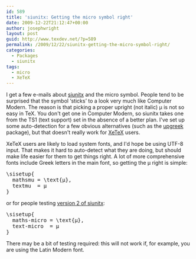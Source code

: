 ```yaml
---
id: 589
title: 'siunitx: Getting the micro symbol right'
date: 2009-12-22T21:12:47+00:00
author: josephwright
layout: post
guid: http://www.texdev.net/?p=589
permalink: /2009/12/22/siunitx-getting-the-micro-symbol-right/
categories:
  - Packages
  - siunitx
tags:
  - micro
  - XeTeX
---
```

I get a few e-mails about <a title="A comprehensive (SI) units package" href="http://tug.ctan.org/cgi-bin/ctanPackageInformation.py?id=siunitx">siunitx</a> and the micro symbol. People tend to be surprised that the symbol ‘sticks’ to a look very much like Computer Modern. The reason is that picking a proper upright (not italic) μ is not so easy in TeX. You don't get one in Computer Modern, so siunitx takes one from the TS1 (text support) set in the absence of a better plan. I've set up some auto-detection for a few obvious alternatives (such as the <a title="Upright Greek letters" href="http://tug.ctan.org/cgi-bin/ctanPackageInformation.py?id=upgreek">upgreek</a> package), but that doesn't really work for <a title="The XeTeX Typesetting System" href="http://scripts.sil.org/cms/scripts/page.php?site_id=nrsi&amp;id=XeTeX">XeTeX</a> users.

XeTeX users are likely to load system fonts, and I'd hope be using UTF-8 input. That makes it hard to auto-detect what they are doing, but should make life easier for them to get things right. A lot of more comprehensive fonts include Greek letters in the main font, so getting the μ right is simple:
<pre>\sisetup{
  mathsmu = \text{μ},
  textmu  = μ
}
</pre>
or for people testing <a href="http://developer.berlios.de/projects/siunitx/">version 2 of siunitx</a>:
<pre>\sisetup{
  maths-micro = \text{μ},
  text-micro  = μ
}
</pre>
There may be a bit of testing required: this will not work if, for example, you are using the Latin Modern font.